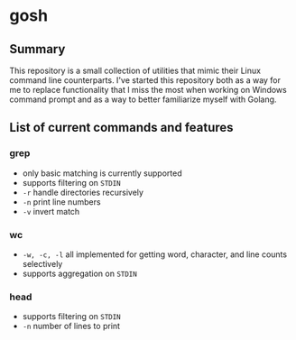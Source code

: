# gosh

## Summary

This repository is a small collection of utilities that mimic their Linux command line counterparts.
I've started this repository both as a way for me to replace functionality that I miss the most when working on Windows command prompt
and as a way to better familiarize myself with Golang.

## List of current commands and features

### grep
* only basic matching is currently supported
* supports filtering on `STDIN`
* `-r` handle directories recursively
* `-n` print line numbers
* `-v` invert match

### wc
* `-w, -c, -l` all implemented for getting word, character, and line counts selectively
* supports aggregation on `STDIN`

### head
* supports filtering on `STDIN`
* `-n` number of lines to print
